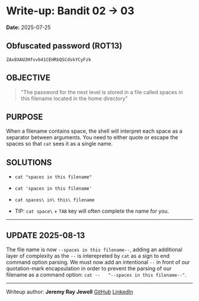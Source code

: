 # Write-up: Bandit 02 → 03  
**Date:** 2025-07-25  

## Obfuscated password (ROT13) 

`ZAx8XAU3Hfvvb41CEHRbQSCdskYCyFzk`

## OBJECTIVE

>"The password for the next level is stored in a file called spaces in this filename located in the home directory"

## PURPOSE

When a filename contains space, the shell will interpret each space as a separator between arguments. You need to either quote or escape the spaces so that `cat` sees it as a single name.

## SOLUTIONS

- `cat "spaces in this filename"`

- `cat 'spaces in this filename'`

- `cat spaces\ in\ this\ filename`

- TIP: `cat space\` + `TAB` key will often complete the name for you.

___

## UPDATE 2025-08-13

The file name is now `--spaces in this filename--`, adding an additional layer of complexity as the `--` is interepreted by `cat` as a sign to end command option parsing. We must now add an intentional `--` in front of our quotation-mark encapsulation in order to prevent the parsing of our filename as a command option: `cat --   "--spaces in this filename--"`.

___

Writeup author: **Jeremy Ray Jewell**
[GitHub](https://github.com/jeremyrayjewell)
[LinkedIn](https://www.linkedin.com/in/jeremyrayjewell)
